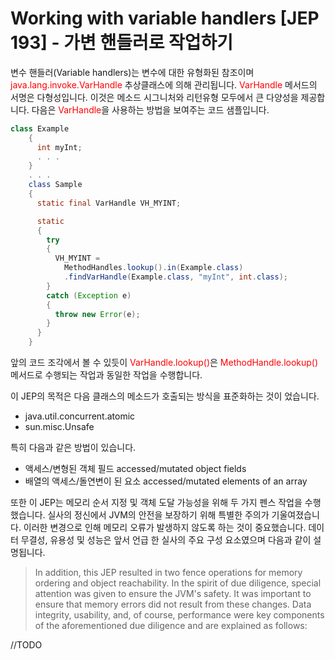 # Working with variable handlers [JEP 193] - 가변 핸들러로 작업하기

변수 핸들러(Variable handlers)는 변수에 대한 유형화된 참조이며 <span style="color:red">java.lang.invoke.VarHandle</span> 추상클래스에 의해 관리됩니다. <span style="color:red">VarHandle</span> 메서드의 서명은 다형성입니다. 이것은 메소드 시그니처와 리턴유형 모두에서 큰 다양성을 제공합니다. 다음은 <span style="color:red">VarHandle</span>을 사용하는 방법을 보여주는 코드 샘플입니다.

```java
class Example 
    {
      int myInt;
      . . . 
    }
    . . . 
    class Sample 
    {
      static final VarHandle VH_MYINT;

      static 
      {
        try 
        {
          VH_MYINT =  
            MethodHandles.lookup().in(Example.class)
            .findVarHandle(Example.class, "myInt", int.class);
        } 
        catch (Exception e) 
        {
          throw new Error(e);
        }
      }
    }
```

앞의 코드 조각에서 볼 수 있듯이 <span style="color:red">VarHandle.lookup()</span>은 <span style="color:red">MethodHandle.lookup()</span> 메서드로 수행되는 작업과 동일한 작업을 수행합니다.

이 JEP의 목적은 다음 클래스의 메소드가 호출되는 방식을 표준화하는 것이 었습니다.

* java.util.concurrent.atomic
* sun.misc.Unsafe

특히 다음과 같은 방법이 있습니다.

* 액세스/변형된 객체 필드 accessed/mutated object fields
* 배열의 액세스/돌연변이 된 요소 accessed/mutated elements of an array

또한 이 JEP는 메모리 순서 지정 및 객체 도달 가능성을 위해 두 가지 펜스 작업을 수행했습니다. 실사의 정신에서 JVM의 안전을 보장하기 위해 특별한 주의가 기울여졌습니다. 이러한 변경으로 인해 메모리 오류가 발생하지 않도록 하는 것이 중요했습니다. 데이터 무결성, 유용성 및 성능은 앞서 언급 한 실사의 주요 구성 요소였으며 다음과 같이 설명됩니다.
> In addition, this JEP resulted in two fence operations for memory ordering and object reachability. In the spirit of due diligence, special attention was given to ensure the JVM's safety. It was important to ensure that memory errors did not result from these changes. Data integrity, usability, and, of course, performance were key components of the aforementioned due diligence and are explained as follows:

//TODO